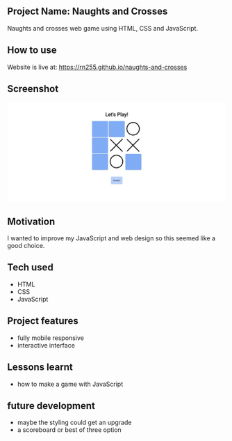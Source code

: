 ## Project Name: Naughts and Crosses
Naughts and crosses web game using HTML, CSS and JavaScript.

## How to use
Website is live at: https://rn255.github.io/naughts-and-crosses

## Screenshot
![naughts and crosses screenshot](https://github.com/RN255/naughts-and-crosses/blob/main/images/naughtsCrosses.jpg)

## Motivation
I wanted to improve my JavaScript and web design so this seemed like a good choice.

## Tech used
- HTML
- CSS
- JavaScript

## Project features
- fully mobile responsive
- interactive interface

## Lessons learnt
- how to make a game with JavaScript

## future development
- maybe the styling could get an upgrade 
- a scoreboard or best of three option
